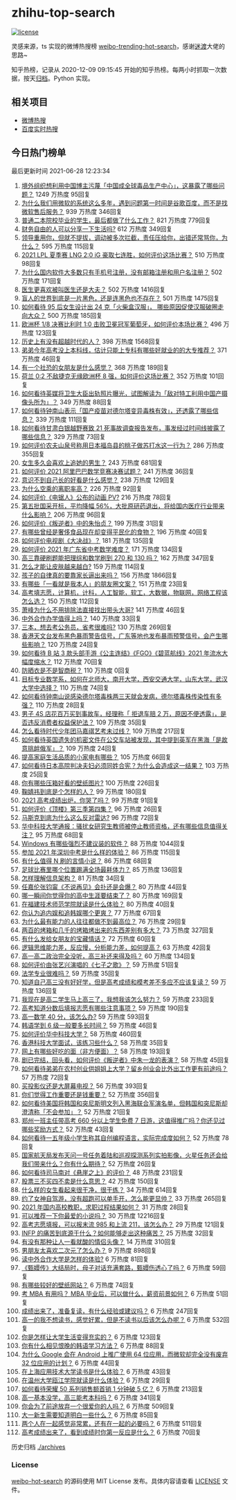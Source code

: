 # zhihu-top-search

[![license](https://img.shields.io/github/license/Arrackisarookie/zhihu-top-search)](https://github.com/Arrackisarookie/zhihu-top-search/blob/master/LICENSE)

灵感来源，ts 实现的微博热搜榜 [weibo-trending-hot-search](https://github.com/justjavac/weibo-trending-hot-search)，感谢[迷渡](https://github.com/justjavac)大佬的思路~

知乎热榜，记录从 2020-12-09 09:15:45 开始的知乎热榜。每两小时抓取一次数据，按天[归档](./archives)。Python 实现。

## 相关项目
+ [微博热搜](https://github.com/Arrackisarookie/weibo-hot-search)
+ [百度实时热搜](https://github.com/Arrackisarookie/baidu-hot-search)

## 今日热门榜单

<!-- Rank Begin -->

最后更新时间 2021-06-28 12:23:34

1. [境外组织想利用中国博主污蔑「中国成全球毒品生产中心」，这暴露了哪些问题？](https://www.zhihu.com/question/467242610) 1249 万热度 95回复
1. [为什么我们用微软的系统这么多年，遇到问题第一时间是谷歌百度，而不是找微软售后服务？](https://www.zhihu.com/question/463391853) 939 万热度 346回复
1. [普通二本院校毕业的学生，最后都做了什么工作？](https://www.zhihu.com/question/267563742) 821 万热度 779回复
1. [财务自由的人可以分享一下生活吗?](https://www.zhihu.com/question/452616303) 612 万热度 349回复
1. [领导重用你，但就不提拔，调动被多次拦截，责任压给你，出错还常骂你，为什么？](https://www.zhihu.com/question/371428511) 595 万热度 115回复
1. [2021 LPL 夏季赛 LNG 2:0 iG 豪取七连胜，如何评价这场比赛？](https://www.zhihu.com/question/468185851) 510 万热度 98回复
1. [为什么国内软件大多数只有手机号注册，没有邮箱注册和用户名注册？](https://www.zhihu.com/question/331360215) 502 万热度 171回复
1. [医生更喜欢被叫医生还是大夫？](https://www.zhihu.com/question/392695588) 502 万热度 1416回复
1. [盲人的世界到底是一片黑色，还是连黑色也不存在？](https://www.zhihu.com/question/48476818) 501 万热度 1475回复
1. [如何看待 95 后女生设计出 24 克「火柴盒汉服」， 哪些原因促使汉服破圈走向大众？](https://www.zhihu.com/question/467576874) 500 万热度 185回复
1. [欧洲杯 1/8 决赛比利时 1:0 击败卫冕冠军葡萄牙，如何评价本场比赛？](https://www.zhihu.com/question/468155410) 496 万热度 123回复
1. [历史上有没有超越时代的人？](https://www.zhihu.com/question/25538697) 398 万热度 1568回复
1. [弟弟今年高考没上本科线，估计只能上专科有哪些好就业的的大专推荐？](https://www.zhihu.com/question/467360913) 371 万热度 46回复
1. [有一个社恐的女朋友是什么感觉？](https://www.zhihu.com/question/323962570) 368 万热度 189回复
1. [荷兰 0:2 不敌捷克无缘欧洲杯 8 强，如何评价这场比赛？](https://www.zhihu.com/question/468318968) 352 万热度 101回复
1. [如何看待英媒将卫生大臣出轨照片曝光，试图解读为「敌对特工利用中国产摄像头所为」？](https://www.zhihu.com/question/468203389) 349 万热度 88回复
1. [如何看待钟南山表示「国产疫苗对德尔塔变异毒株有效」，还透露了哪些信息？](https://www.zhihu.com/question/467727614) 339 万热度 111回复
1. [如何看待甘肃白银越野赛致 21 死事故调查报告发布，事发经过时间线披露了哪些信息？](https://www.zhihu.com/question/467819232) 329 万热度 73回复
1. [如何评价农夫山泉号称用日本福岛县的桃子做苏打水这一行为？](https://www.zhihu.com/question/467945115) 286 万热度 355回复
1. [女生多久会喜欢上追她的男生？](https://www.zhihu.com/question/318419047) 243 万热度 681回复
1. [如何评价 2021 阿里巴巴数学竞赛决赛试题？](https://www.zhihu.com/question/467903915) 241 万热度 36回复
1. [意识不到自己长的好看是什么感觉？](https://www.zhihu.com/question/461571422) 238 万热度 129回复
1. [为什么空乘的离职率高？](https://www.zhihu.com/question/311186930) 226 万热度 92回复
1. [如何评价《电锯人》公布的动画 PV?](https://www.zhihu.com/question/468160283) 216 万热度 78回复
1. [第五批国采开标，平均降幅 56%，大批原研药退出，将给国内医疗行业带来什么影响？](https://www.zhihu.com/question/467012770) 206 万热度 96回复
1. [如何评价《叛逆者》中的朱怡贞？](https://www.zhihu.com/question/464194950) 199 万热度 31回复
1. [有哪些曾经是奢侈食品现在却变得平民化的食物？](https://www.zhihu.com/question/466302067) 196 万热度 40回复
1. [如何评价电视剧《大决战》？](https://www.zhihu.com/question/467711149) 181 万热度 135回复
1. [如何评价 2021 年广东省中考数学难度？](https://www.zhihu.com/question/468121636) 171 万热度 134回复
1. [高三靠硬刷题能把理综和数学刷到 270 和 130 吗？](https://www.zhihu.com/question/36834794) 162 万热度 347回复
1. [怎么才能让皮肤越来越白?](https://www.zhihu.com/question/458127901) 159 万热度 114回复
1. [孩子的自律真的要靠家长逼出来吗？](https://www.zhihu.com/question/436192830) 156 万热度 1866回复
1. [有哪些「一看就是我本人」的朋友圈文案？](https://www.zhihu.com/question/463286469) 151 万热度 23回复
1. [高考填志愿，计算机，计科，人工智能，软工，大数据，物联网，网络工程该怎么选？](https://www.zhihu.com/question/468005193) 150 万热度 112回复
1. [萧峰为什么不用排除法直接找出带头大哥?](https://www.zhihu.com/question/465793725) 141 万热度 46回复
1. [中外合作办学值得上吗？](https://www.zhihu.com/question/410622193) 140 万热度 33回复
1. [三本，想去考公务员，省考很难吗?](https://www.zhihu.com/question/332487091) 130 万热度 269回复
1. [香港天文台发布黑色暴雨警告信号，广东等地也发布暴雨预警信号，会产生哪些影响？](https://www.zhihu.com/question/468396807) 120 万热度 24回复
1. [如何看待 B 站 3 款头部手游《公主连结》《FGO》《碧蓝航线》2021 年流水大幅度缩水？](https://www.zhihu.com/question/466778743) 112 万热度 70回复
1. [防晒衣是不是智商税？](https://www.zhihu.com/special/1389248780382814208) 110 万热度 0回复
1. [目标专业数学系，如何在北师大，南开大学，西安交通大学，山东大学，武汉大学中选择？](https://www.zhihu.com/question/467776651) 110 万热度 74回复
1. [如何看待钟南山说感染德尔塔毒株两三天就会发病，德尔塔毒株传染性有多强？](https://www.zhihu.com/question/467884005) 110 万热度 28回复
1. [男子 4S 店花百万买到事故车，经理称「 拒退车赔 2 万，原因不便透露」，是否违反消费者权益保护法？](https://www.zhihu.com/question/467888396) 109 万热度 35回复
1. [怎么看待时代少年团马嘉祺艺考未过线？](https://www.zhihu.com/question/467985728) 109 万热度 217回复
1. [如何看待英国遗失的机密文件在公交车站被发现，其中提到英军在黑海「是故意挑衅俄军」？](https://www.zhihu.com/question/468251265) 109 万热度 24回复
1. [提高家庭生活品质的小家电有哪些？](https://www.zhihu.com/question/461987565) 105 万热度 66回复
1. [如何看待日本高院判决夫妇必须同姓合宪？为什么会造成这一结果？](https://www.zhihu.com/question/467013995) 103 万热度 25回复
1. [你有哪些压箱好看的壁纸图片?](https://www.zhihu.com/question/452324718) 100 万热度 226回复
1. [鞠婧祎到底是个怎样的人？](https://www.zhihu.com/question/451531217) 99 万热度 180回复
1. [2021 高考成绩出炉，你哭了吗？](https://www.zhihu.com/question/466709961) 99 万热度 91回复
1. [如何评价《顶楼》第三季第四集？](https://www.zhihu.com/question/467430940) 96 万热度 26回复
1. [马斯克到底为什么这么反对雷达?](https://www.zhihu.com/question/462569638) 96 万热度 72回复
1. [华中科技大学通报：骚扰女研究生教师被停止教师资格，还有哪些信息值得关注？](https://www.zhihu.com/question/467613984) 95 万热度 68回复
1. [Windows 有哪些强烈不建议装的软件？](https://www.zhihu.com/question/392313958) 88 万热度 1044回复
1. [参加 2021 年深圳中考是什么样的体验？](https://www.zhihu.com/question/413732438) 86 万热度 115回复
1. [有什么值得 N 刷的言情小说？](https://www.zhihu.com/question/446606462) 86 万热度 68回复
1. [足球比赛里哪个位置踢满全场最耗体力？](https://www.zhihu.com/question/453006393) 85 万热度 136回复
1. [怎样理解信息架构？](https://www.zhihu.com/question/19719820) 81 万热度 34回复
1. [任嘉伦张钧甯《不说再见》会扑还是会爆？](https://www.zhihu.com/question/465852395) 80 万热度 44回复
1. [哪一瞬间你觉得你的高中生涯要结束了？](https://www.zhihu.com/question/64830840) 80 万热度 169回复
1. [在福建技术师范学院就读是什么体验？](https://www.zhihu.com/question/401637435) 80 万热度 40回复
1. [你认为追内娱和追韩娱哪个更爽？](https://www.zhihu.com/question/467521263) 77 万热度 67回复
1. [为什么最有能力的人往往都做不到最高位？](https://www.zhihu.com/question/268848307) 76 万热度 29回复
1. [两百的烤箱和几千的烤箱烤出来的东西差别有多大？](https://www.zhihu.com/question/30461311) 73 万热度 327回复
1. [有什么发给女朋友的宝藏情话？](https://www.zhihu.com/question/384069022) 72 万热度 60回复
1. [逻辑思维能力差，反应慢，分析能力差，如何提高？](https://www.zhihu.com/question/20119939) 63 万热度 42回复
1. [高一高二政治完全没听，高三补还来得及吗？](https://www.zhihu.com/question/467636227) 60 万热度 134回复
1. [如何评价由张艺兴演唱的《七子之歌》？](https://www.zhihu.com/question/468080201) 59 万热度 51回复
1. [法学专业很难吗？](https://www.zhihu.com/question/312320326) 59 万热度 35回复
1. [知道自己高三没有好好学，但是高考成绩和模考差不多应不应该复读？](https://www.zhihu.com/question/467132094) 59 万热度 136回复
1. [我现在是高二学生马上高三了，我想我该怎么努力？](https://www.zhihu.com/question/464810572) 59 万热度 233回复
1. [高考知道分数后填报志愿有哪些注意事项？](https://www.zhihu.com/question/31602615) 59 万热度 190回复
1. [高一数学 40 分，该怎么办?](https://www.zhihu.com/question/462929040) 59 万热度 593回复
1. [韩语学到 6 级一般要多长时间？](https://www.zhihu.com/question/392593402) 59 万热度 46回复
1. [如何评价华中科技大学？](https://www.zhihu.com/question/28558672) 58 万热度 460回复
1. [香港科技大学面试，该练习些什么？](https://www.zhihu.com/question/47251080) 58 万热度 35回复
1. [网上有哪些好吃的面（非方便面）？](https://www.zhihu.com/question/27910600) 58 万热度 193回复
1. [剧已完结，回头看，如何评价《叛逆者》中朱一龙的表演？](https://www.zhihu.com/question/468056531) 58 万热度 45回复
1. [如何看待弟弟在农村创业供姐姐上大学？留乡创业会比外出工作更有前途吗？](https://www.zhihu.com/question/467948955) 57 万热度 72回复
1. [买投影仪还是大屏幕电视？](https://www.zhihu.com/question/22925179) 56 万热度 393回复
1. [你们觉得工作重要还是钱重要？](https://www.zhihu.com/question/460968705) 52 万热度 356回复
1. [如何看待美国将韩国和突尼斯明文列入黑海联合军演名单，但韩国和突尼斯却澄清称「不会参加」？](https://www.zhihu.com/question/466996002) 52 万热度 21回复
1. [郑州一班主任带高考 660 分以上学生免费 7 日游，这值得推广吗？你还见过哪些奖励方式？](https://www.zhihu.com/question/467485052) 52 万热度 43回复
1. [如何看待一五年级小学生称其自创编程语言，实际完成度如何？](https://www.zhihu.com/question/466502198) 52 万热度 78回复
1. [国家航天局发布天问一号任务着陆和巡视探测系列实拍影像，火星任务还会给我们带来什么？你有什么期待？](https://www.zhihu.com/question/468082314) 52 万热度 26回复
1. [如何看待司马南对《悬崖之上》的评价？](https://www.zhihu.com/question/462226337) 48 万热度 231回复
1. [股票三不买四不卖是什么意思？](https://www.zhihu.com/question/453247969) 42 万热度 150回复
1. [什么样的女生看起来很干净，很干练？](https://www.zhihu.com/question/23796174) 34 万热度 614回复
1. [约了女神自驾游，没有超跑可以单手开，怎么能更显帅？](https://www.zhihu.com/question/468151701) 33 万热度 265回复
1. [2021 年国内高校教职，求职过程结果如何？](https://www.zhihu.com/question/422467775) 31 万热度 28回复
1. [可以推荐一下你最爱的小说吗？](https://www.zhihu.com/question/421140236) 30 万热度 12216回复
1. [高考志愿填报，可以报末流 985 和上流 211，该怎么办？](https://www.zhihu.com/question/466861114) 29 万热度 121回复
1. [INFP 的痛苦到底源于什么？如何能够走出这种痛苦？](https://www.zhihu.com/question/464694241) 25 万热度 32回复
1. [有没有那种让人一看就酸的情侣头像？](https://www.zhihu.com/question/432753689) 14 万热度 310回复
1. [男朋友太喜欢二次元了怎么办？](https://www.zhihu.com/question/402086093) 9 万热度 898回复
1. [读中外合作大学是怎样的体验?](https://www.zhihu.com/question/370794883) 6 万热度 81回复
1. [《甄嬛传》大结局时，母子对话充满套路，甄嬛伤透心了吗？](https://www.zhihu.com/question/404317643) 6 万热度 59回复
1. [有哪些较好的壁纸网站？](https://www.zhihu.com/question/32762402) 6 万热度 74回复
1. [考 MBA 有用吗？ MBA 毕业后，可以做什么，薪资前景如何？](https://www.zhihu.com/question/424963203) 6 万热度 51回复
1. [成绩出来了，准备复读，有什么经验或建议吗？](https://www.zhihu.com/question/466920064) 6 万热度 247回复
1. [高一的我不想读书，感觉好累，但是不读书以后该怎么办呢？](https://www.zhihu.com/question/462952243) 6 万热度 532回复
1. [你是怎样让大学生活变得充实的？](https://www.zhihu.com/question/458754159) 6 万热度 123回复
1. [你有什么相见恨晚的韩语学习方法？](https://www.zhihu.com/question/32217419) 6 万热度 88回复
1. [为什么 Google 会在 Android 上推广使用 64 位应用，而微软却完全没有废弃 32 位应用的计划？](https://www.zhihu.com/question/461368950) 6 万热度 44回复
1. [在上海应用技术大学读书是什么体验？](https://www.zhihu.com/question/62082173) 6 万热度 43回复
1. [在温州大学瓯江学院就读是什么体验？](https://www.zhihu.com/question/401647691) 6 万热度 29回复
1. [如何看待荣耀 50 系列销售额首销 1 分钟破 5 亿？](https://www.zhihu.com/question/467418330) 6 万热度 213回复
1. [高一基本没学，高三能考本科吗？](https://www.zhihu.com/question/465880433) 6 万热度 341回复
1. [你会为了前途放弃一个很爱你的人吗？](https://www.zhihu.com/question/465840049) 6 万热度 509回复
1. [大一新生需要知道明白一些什么？](https://www.zhihu.com/question/464836526) 6 万热度 85回复
1. [两个人在一起感觉非常累，还有在一起的必要吗？](https://www.zhihu.com/question/462421326) 6 万热度 511回复
1. [高考成绩出来了，看到成绩时你第一反应是什么？](https://www.zhihu.com/question/282112238) 6 万热度 70回复
<!-- Rank End -->

历史归档 [./archives](./archives)

### License

[weibo-hot-search](https://github.com/Arrackisarookie/zhihu-top-search) 的源码使用 MIT License 发布。具体内容请查看 [LICENSE](./LICENSE) 文件。
